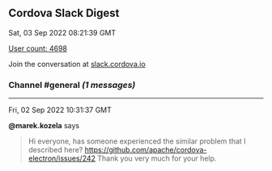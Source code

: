 ## Cordova Slack Digest
Sat, 03 Sep 2022 08:21:39 GMT

[User count: 4698](https://cordova.slack.com/)


Join the conversation at [slack.cordova.io](http://slack.cordova.io/)

### __Channel #general__ _(1 messages)_
---

Fri, 02 Sep 2022 10:31:37 GMT

__@marek.kozela__ says 
> Hi everyone, has someone experienced the similar problem that I described here? <https://github.com/apache/cordova-electron/issues/242> Thank you very much for your help.
> 
